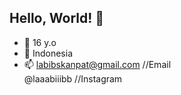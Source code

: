 ## Hello, World! 👋

- 🧑 16 y.o
- 🌱 Indonesia
- 📫 labibskanpat@gmail.com //Email<br>@laaabiiibb           //Instagram

